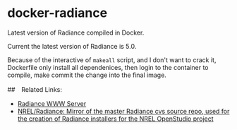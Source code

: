 # docker-radiance
Latest version of Radiance compiled in Docker.

Current the latest version of Radiance is 5.0.

Because of the interactive of `makeall` script, and I don't want to crack it, Dockerfile only install all dependenices, then login to the container to compile, make commit the change into the final image.

##　Related Links:
- [Radiance WWW Server](http://radsite.lbl.gov/radiance/HOME.html)
- [NREL/Radiance: Mirror of the master Radiance cvs source repo, used for the creation of Radiance installers for the NREL OpenStudio project](https://github.com/NREL/Radiance)
